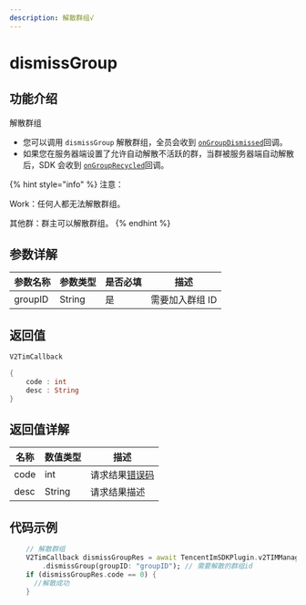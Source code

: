 ```yaml
---
description: 解散群组√
---
```


# dismissGroup

## 功能介绍

解散群组

* 您可以调用 `dismissGroup` 解散群组，全员会收到 [`onGroupDismissed`](../callbacks/ongroupdismissedcallback.md)回调。
* 如果您在服务器端设置了允许自动解散不活跃的群，当群被服务器端自动解散后，SDK 会收到 [`onGroupRecycled`](../callbacks/ongrouprecycledcallback.md)回调。

{% hint style="info" %}
注意：

Work：任何人都无法解散群组。&#x20;

其他群：群主可以解散群组。
{% endhint %}

## 参数详解

| 参数名称    | 参数类型   | 是否必填 | 描述        |
| ------- | ------ | ---- | --------- |
| groupID | String | 是    | 需要加入群组 ID |

## 返回值

```dart
V2TimCallback

{
    code : int
    desc : String
}
```

## 返回值详解

| 名称   | 数值类型   | 描述                                                             |
| ---- | ------ | -------------------------------------------------------------- |
| code | int    | 请求结果[错误码](https://cloud.tencent.com/document/product/269/1671) |
| desc | String | 请求结果描述                                                         |

## 代码示例  &#x20;

```dart
    // 解散群组
    V2TimCallback dismissGroupRes = await TencentImSDKPlugin.v2TIMManager
        .dismissGroup(groupID: "groupID"); // 需要解散的群组id
    if (dismissGroupRes.code == 0) {
      //解散成功
    }
```
